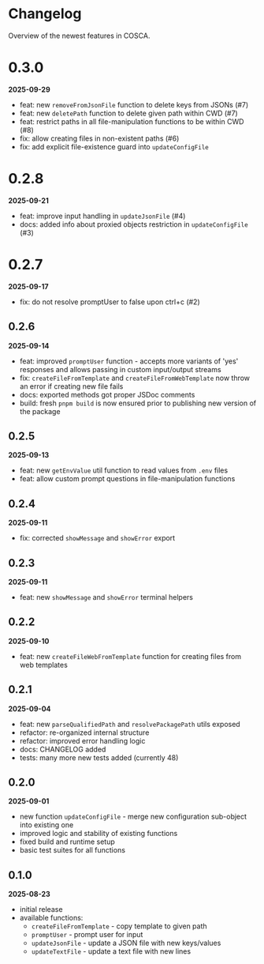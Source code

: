 # Changelog

Overview of the newest features in COSCA.

# 0.3.0

**2025-09-29**

- feat: new `removeFromJsonFile` function to delete keys from JSONs (#7)
- feat: new `deletePath` function to delete given path within CWD (#7)
- feat: restrict paths in all file-manipulation functions to be within CWD (#8)
- fix: allow creating files in non-existent paths (#6)
- fix: add explicit file-existence guard into `updateConfigFile`

# 0.2.8

**2025-09-21**

- feat: improve input handling in `updateJsonFile` (#4)
- docs: added info about proxied objects restriction in `updateConfigFile` (#3)

# 0.2.7

**2025-09-17**

- fix: do not resolve promptUser to false upon ctrl+c (#2)

## 0.2.6

**2025-09-14**

- feat: improved `promptUser` function - accepts more variants of 'yes' responses and allows passing in custom input/output streams
- fix: `createFileFromTemplate` and `createFileFromWebTemplate` now throw an error if creating new file fails
- docs: exported methods got proper JSDoc comments
- build: fresh `pnpm build` is now ensured prior to publishing new version of the package

## 0.2.5

**2025-09-13**

- feat: new `getEnvValue` util function to read values from `.env` files
- feat: allow custom prompt questions in file-manipulation functions

## 0.2.4

**2025-09-11**

- fix: corrected `showMessage` and `showError` export

## 0.2.3

**2025-09-11**

- feat: new `showMessage` and `showError` terminal helpers

## 0.2.2

**2025-09-10**

- feat: new `createFileWebFromTemplate` function for creating files from web templates

## 0.2.1

**2025-09-04**

- feat: new `parseQualifiedPath` and `resolvePackagePath` utils exposed
- refactor: re-organized internal structure
- refactor: improved error handling logic
- docs: CHANGELOG added
- tests: many more new tests added (currently 48)

## 0.2.0

**2025-09-01**

- new function `updateConfigFile` - merge new configuration sub-object into existing one
- improved logic and stability of existing functions
- fixed build and runtime setup
- basic test suites for all functions

## 0.1.0

**2025-08-23**

- initial release
- available functions:
  - `createFileFromTemplate` - copy template to given path
  - `promptUser` - prompt user for input
  - `updateJsonFile` - update a JSON file with new keys/values
  - `updateTextFile` - update a text file with new lines
